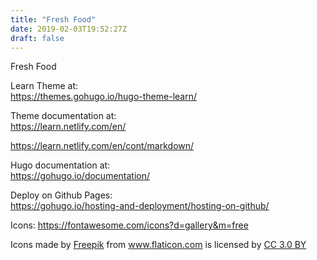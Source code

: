 ```yaml
---
title: "Fresh Food"
date: 2019-02-03T19:52:27Z
draft: false
---
```

Fresh Food

Learn Theme at:   
https://themes.gohugo.io/hugo-theme-learn/

Theme documentation at:   
https://learn.netlify.com/en/   

https://learn.netlify.com/en/cont/markdown/

Hugo documentation at:   
https://gohugo.io/documentation/

Deploy on Github Pages:   
https://gohugo.io/hosting-and-deployment/hosting-on-github/

Icons:
https://fontawesome.com/icons?d=gallery&m=free

<div>Icons made by <a href="https://www.freepik.com/" title="Freepik">Freepik</a> from <a href="https://www.flaticon.com/" 			    title="Flaticon">www.flaticon.com</a> is licensed by <a href="http://creativecommons.org/licenses/by/3.0/" 			    title="Creative Commons BY 3.0" target="_blank">CC 3.0 BY</a></div>


